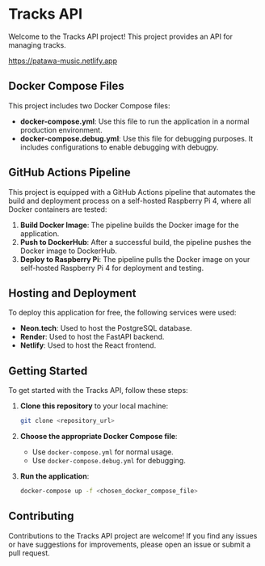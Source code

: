 # Tracks API

Welcome to the Tracks API project! This project provides an API for managing tracks.

https://patawa-music.netlify.app

## Docker Compose Files

This project includes two Docker Compose files:

- **docker-compose.yml**: Use this file to run the application in a normal production environment.
- **docker-compose.debug.yml**: Use this file for debugging purposes. It includes configurations to enable debugging with debugpy.

## GitHub Actions Pipeline

This project is equipped with a GitHub Actions pipeline that automates the build and deployment process on a self-hosted Raspberry Pi 4, where all Docker containers are tested:

1. **Build Docker Image**: The pipeline builds the Docker image for the application.
2. **Push to DockerHub**: After a successful build, the pipeline pushes the Docker image to DockerHub.
3. **Deploy to Raspberry Pi**: The pipeline pulls the Docker image on your self-hosted Raspberry Pi 4 for deployment and testing.

## Hosting and Deployment

To deploy this application for free, the following services were used:

- **Neon.tech**: Used to host the PostgreSQL database.
- **Render**: Used to host the FastAPI backend.
- **Netlify**: Used to host the React frontend.

## Getting Started

To get started with the Tracks API, follow these steps:

1. **Clone this repository** to your local machine:
    ```sh
    git clone <repository_url>
    ```
2. **Choose the appropriate Docker Compose file**:
    - Use `docker-compose.yml` for normal usage.
    - Use `docker-compose.debug.yml` for debugging.

3. **Run the application**:
    ```sh
    docker-compose up -f <chosen_docker_compose_file>
    ```

## Contributing

Contributions to the Tracks API project are welcome! If you find any issues or have suggestions for improvements, please open an issue or submit a pull request.

